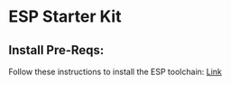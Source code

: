 # ESP Starter Kit

## Install Pre-Reqs:
Follow these instructions to install the ESP toolchain:
[Link](https://docs.espressif.com/projects/esp-idf/en/latest/esp32/get-started/linux-macos-setup.html)


